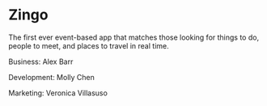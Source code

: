 # Zingo

The first ever event-based app that matches those looking for things to do, people to meet, and places to travel in real time.

Business: Alex Barr

Development: Molly Chen

Marketing: Veronica Villasuso
